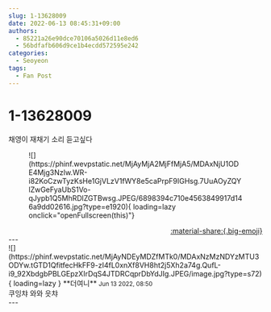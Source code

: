 ```yaml
---
slug: 1-13628009
date: 2022-06-13 08:45:31+09:00
authors:
  - 85221a26e90dce70106a5026d11e8ed6
  - 56bdfafb606d9ce1b4ecdd572595e242
categories:
  - Seoyeon
tags:
  - Fan Post
---
```


# 1-13628009

<div class="post-container" markdown="1">
<div class="content-container md-sidebar__scrollwrap" markdown="1">

채영이 재채기 소리 듣고싶다
<figure markdown="1">
![](https://phinf.wevpstatic.net/MjAyMjA2MjFfMjA5/MDAxNjU1ODE4Mjg3NzIw.WR-i82KoCzwTyzKsHe1GjVLzV1fWY8e5caPrpF9IGHsg.7UuAOyZQYlZwGeFyaUbS1Vo-qJypb1Q5MhRDlZGTBwsg.JPEG/6898394c710e4563849917d146a9dd02616.jpg?type=e1920){ loading=lazy onclick="openFullscreen(this)"}
</figure>


</div>
</div>

<div style="text-align: right;" markdown="1">
<a href="https://weverse.io/fromis9/fanpost/1-13628009" style="text-align: right;">:material-share:{.big-emoji}</a>
</div>
---

<div class="comments-container md-sidebar__scrollwrap" markdown="1">
<div class="comment" markdown="1">
<div class='id-container' markdown="1">
![](https://phinf.wevpstatic.net/MjAyNDEyMDZfMTk0/MDAxNzMzNDYzMTU3ODYw.tGTD1QfitfecHkFF9-zI4fL0xnXf8VH8ht2j5Xh2a74g.QufL-i9_92XbdgbPBLGEpzXIrDqS4JTDRCqprDbYdJIg.JPEG/image.jpg?type=s72){ loading=lazy }
**<span class="artist">더여니</span>** <small>Jun 13 2022, 08:50</small><br>
</div>
<div class='comment-body' markdown="1">
쿠잉챠 와와 읏챠
</div>
</div>
</div>
---
